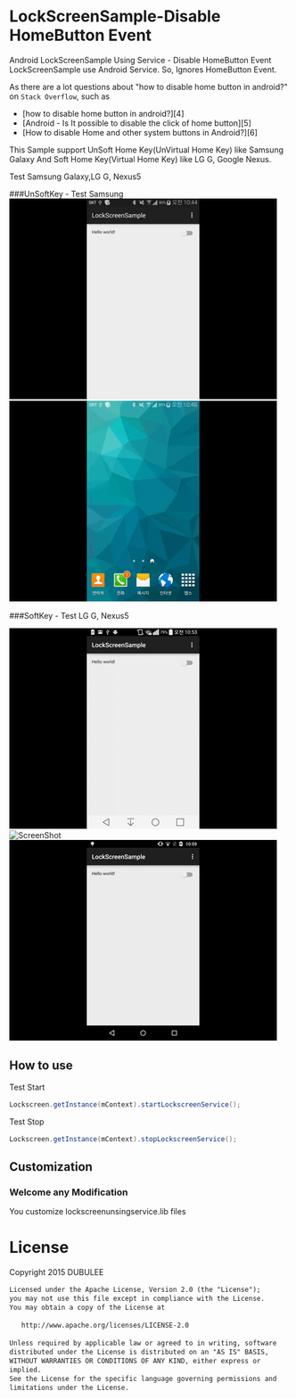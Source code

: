 # LockScreenSample-Disable HomeButton Event
Android LockScreenSample Using Service - Disable HomeButton Event
LockScreenSample use Android Service. So, Ignores HomeButton Event.

As there are a lot questions about "how to disable home button in android?" on `Stack Overflow`, such as

* [how to disable home button in android?][4]
* [Android - Is It possible to disable the click of home button][5]
* [How to disable Home and other system buttons in Android?][6]


This Sample support UnSoft Home Key(UnVirtual Home Key) like Samsung Galaxy 
And Soft Home Key(Virtual Home Key) like LG G, Google Nexus.

Test Samsung Galaxy,LG G, Nexus5

###UnSoftKey - Test Samsung
![ScreenShot](rawimg/unsoftkey_unlock_samsung.gif)![ScreenShot](rawimg/unsoftkey_lock_samsung.gif)

###SoftKey - Test LG G, Nexus5

![ScreenShot](rawimg/softkey_unlock_lg.gif)![ScreenShot](rawimg/softkey_lock_lg.gif) ![ScreenShot](rawimg/softkey_unlock_nexus5.gif)




## How to use

Test Start
```java
Lockscreen.getInstance(mContext).startLockscreenService();
```

Test Stop
```java
Lockscreen.getInstance(mContext).stopLockscreenService();
```

## Customization
### Welcome any Modification
You customize lockscreenunsingservice.lib files


License
=======
Copyright 2015 DUBULEE

    Licensed under the Apache License, Version 2.0 (the "License");
    you may not use this file except in compliance with the License.
    You may obtain a copy of the License at

       http://www.apache.org/licenses/LICENSE-2.0

    Unless required by applicable law or agreed to in writing, software
    distributed under the License is distributed on an "AS IS" BASIS,
    WITHOUT WARRANTIES OR CONDITIONS OF ANY KIND, either express or implied.
    See the License for the specific language governing permissions and
    limitations under the License.
